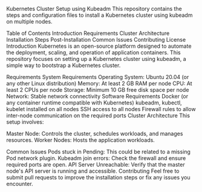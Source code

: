 Kubernetes Cluster Setup using Kubeadm
This repository contains the steps and configuration files to install a Kubernetes cluster using kubeadm on multiple nodes.

Table of Contents
Introduction
Requirements
Cluster Architecture
Installation Steps
Post-Installation
Common Issues
Contributing
License
Introduction
Kubernetes is an open-source platform designed to automate the deployment, scaling, and operation of application containers. This repository focuses on setting up a Kubernetes cluster using kubeadm, a simple way to bootstrap a Kubernetes cluster.

Requirements
System Requirements
Operating System: Ubuntu 20.04 (or any other Linux distribution)
Memory: At least 2 GB RAM per node
CPU: At least 2 CPUs per node
Storage: Minimum 10 GB free disk space per node
Network: Stable network connectivity
Software Requirements
Docker (or any container runtime compatible with Kubernetes)
kubeadm, kubectl, kubelet installed on all nodes
SSH access to all nodes
Firewall rules to allow inter-node communication on the required ports
Cluster Architecture
This setup involves:

Master Node: Controls the cluster, schedules workloads, and manages resources.
Worker Nodes: Hosts the application workloads.


Common Issues
Pods stuck in Pending: This could be related to a missing Pod network plugin.
Kubeadm join errors: Check the firewall and ensure required ports are open.
API Server Unreachable: Verify that the master node's API server is running and accessible.
Contributing
Feel free to submit pull requests to improve the installation steps or fix any issues you encounter.

